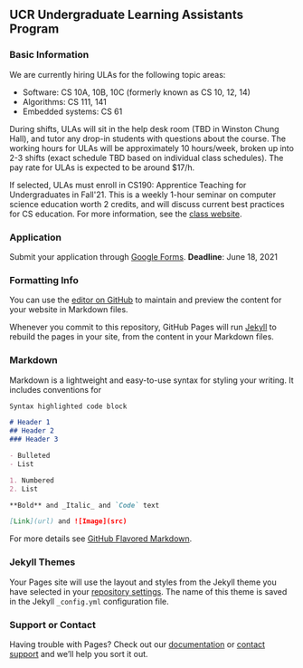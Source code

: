## UCR Undergraduate Learning Assistants Program


### Basic Information

We are currently hiring ULAs for the following topic areas:

- Software: CS 10A, 10B, 10C (formerly known as CS 10, 12, 14)
- Algorithms: CS 111, 141
- Embedded systems: CS 61

During shifts, ULAs will sit in the help desk room (TBD in Winston Chung Hall), and tutor any drop-in students with questions about the course. The working hours for ULAs will be approximately 10 hours/week, broken up into 2-3 shifts (exact schedule TBD based on individual class schedules). The pay rate for ULAs is expected to be around $17/h.

If selected, ULAs must enroll in CS190: Apprentice Teaching for Undergraduates in Fall'21. This is a weekly 1-hour seminar on computer science education worth 2 credits, and will discuss current best practices for CS education. For more information, see the [class website](link).


### Application

Submit your application through [Google Forms](https://forms.gle/SntoJWzCSxhSzpq58).
**Deadline**: June 18, 2021


### Formatting Info

You can use the [editor on GitHub](https://github.com/ucr-ula/ucr-ula/edit/main/README.md) to maintain and preview the content for your website in Markdown files.

Whenever you commit to this repository, GitHub Pages will run [Jekyll](https://jekyllrb.com/) to rebuild the pages in your site, from the content in your Markdown files.



### Markdown

Markdown is a lightweight and easy-to-use syntax for styling your writing. It includes conventions for

```markdown
Syntax highlighted code block

# Header 1
## Header 2
### Header 3

- Bulleted
- List

1. Numbered
2. List

**Bold** and _Italic_ and `Code` text

[Link](url) and ![Image](src)
```

For more details see [GitHub Flavored Markdown](https://guides.github.com/features/mastering-markdown/).

### Jekyll Themes

Your Pages site will use the layout and styles from the Jekyll theme you have selected in your [repository settings](https://github.com/ucr-ula/ucr-ula/settings/pages). The name of this theme is saved in the Jekyll `_config.yml` configuration file.

### Support or Contact

Having trouble with Pages? Check out our [documentation](https://docs.github.com/categories/github-pages-basics/) or [contact support](https://support.github.com/contact) and we’ll help you sort it out.
